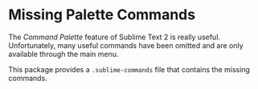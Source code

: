 # Missing Palette Commands

The _Command Palette_ feature of Sublime Text 2 is really useful.
Unfortunately, many useful commands have been omitted and are only
available through the main menu.

This package provides a `.sublime-commands` file that contains
the missing commands.
